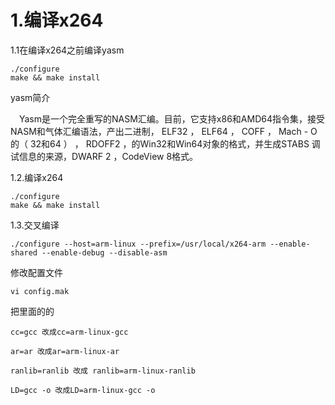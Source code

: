 # 1.编译x264
1.1在编译x264之前编译yasm

	./configure
	make && make install
yasm简介

&emsp;Yasm是一个完全重写的NASM汇编。目前，它支持x86和AMD64指令集，接受NASM和气体汇编语法，产出二进制， ELF32 ， ELF64 ， COFF ， Mach - O的（ 32和64 ） ， RDOFF2 ，的Win32和Win64对象的格式，并生成STABS 调试信息的来源，DWARF 2 ，CodeView 8格式。

1.2.编译x264

	./configure
	make && make install
1.3.交叉编译

	./configure --host=arm-linux --prefix=/usr/local/x264-arm --enable-shared --enable-debug --disable-asm

修改配置文件



	vi config.mak



 



把里面的的


	cc=gcc 改成cc=arm-linux-gcc

	ar=ar 改成ar=arm-linux-ar

	ranlib=ranlib 改成 ranlib=arm-linux-ranlib

	LD=gcc -o 改成LD=arm-linux-gcc -o 
